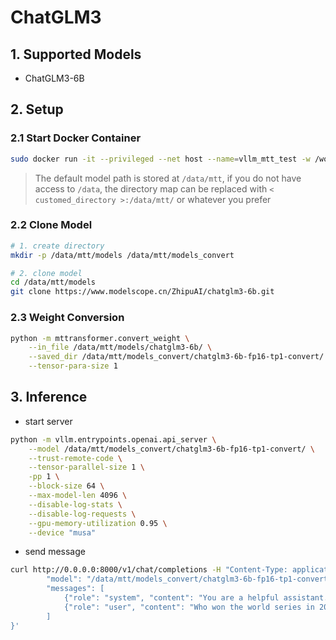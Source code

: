 # ChatGLM3

## 1. Supported Models

- ChatGLM3-6B

## 2. Setup

### 2.1 Start Docker Container

```bash
sudo docker run -it --privileged --net host --name=vllm_mtt_test -w /workspace -v /data/mtt/:/data/mtt/ --env MTHREADS_VISIBLE_DEVICES=all --shm-size=80g registry.mthreads.com/mcctest/musa-pytorch-transformer-vllm:v0.1.4-kuae1.2 /bin/bash
```

>The default model path is stored at `/data/mtt`, if you do not have access to `/data`, the directory map can be replaced with `< customed_directory >:/data/mtt/` or whatever you prefer

### 2.2 Clone Model

```bash
# 1. create directory
mkdir -p /data/mtt/models /data/mtt/models_convert

# 2. clone model
cd /data/mtt/models
git clone https://www.modelscope.cn/ZhipuAI/chatglm3-6b.git
```

### 2.3 Weight Conversion

```bash
python -m mttransformer.convert_weight \
	--in_file /data/mtt/models/chatglm3-6b/ \
	--saved_dir /data/mtt/models_convert/chatglm3-6b-fp16-tp1-convert/ \
	--tensor-para-size 1
```

## 3. Inference

- start server

```bash
python -m vllm.entrypoints.openai.api_server \
    --model /data/mtt/models_convert/chatglm3-6b-fp16-tp1-convert/ \
    --trust-remote-code \
    --tensor-parallel-size 1 \
    -pp 1 \
    --block-size 64 \
    --max-model-len 4096 \
    --disable-log-stats \
    --disable-log-requests \
    --gpu-memory-utilization 0.95 \
    --device "musa"
```

- send message

```bash
curl http://0.0.0.0:8000/v1/chat/completions -H "Content-Type: application/json" -d '{
        "model": "/data/mtt/models_convert/chatglm3-6b-fp16-tp1-convert/",
        "messages": [
            {"role": "system", "content": "You are a helpful assistant."},
            {"role": "user", "content": "Who won the world series in 2020?"}
        ]
}'
```
